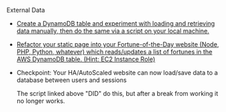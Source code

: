 External Data

* [Create a DynamoDB table and experiment with loading and retrieving data manually, then do the same via a script on your local machine.](https://github.com/Andrews-repo/AWS-Project/blob/master/External%20Data/cli-maketable-adddata.sh)


* [Refactor your static page into your Fortune-of-the-Day website (Node, PHP, Python, whatever) which reads/updates a list of fortunes in the AWS DynamoDB table. (Hint: EC2 Instance Role)](https://github.com/Andrews-repo/AWS-Project/blob/master/External%20Data/AutoNodeSite_AS_LB_DB.yml)


* Checkpoint: Your HA/AutoScaled website can now load/save data to a database between users and sessions

  The script linked above "DID" do this, but after a break from working it no longer works.
